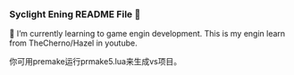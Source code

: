 ### Syclight Ening README File 👋
🌱 I’m currently learning to game engin development.
This is my engin learn from TheCherno/Hazel in youtube.

你可用premake运行prmake5.lua来生成vs项目。

<!--
**Syclight/Syclight** is a ✨ _special_ ✨ repository because its `README.md` (this file) appears on your GitHub profile.

Here are some ideas to get you started:

- 🔭 I’m currently working on ...
- 🌱 I’m currently learning ...
- 👯 I’m looking to collaborate on ...
- 🤔 I’m looking for help with ...
- 💬 Ask me about ...
- 📫 How to reach me: ...
- 😄 Pronouns: ...
- ⚡ Fun fact: ...
-->
